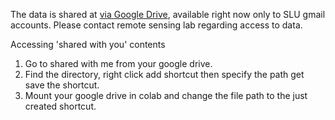 The data is shared at [via Google Drive](https://drive.google.com/drive/folders/1Gqq4j6pRd3A3814szqpI2DT_Ba595PNI?usp=sharing), available right now only to SLU gmail accounts. 
Please contact remote sensing lab regarding access to data. 

Accessing 'shared with you' contents
1. Go to shared with me from your google drive.
2. Find the directory, right click add shortcut then specify the path get save the shortcut.
3. Mount your google drive in colab and change the file path to the just created shortcut.
